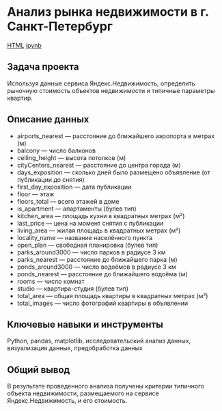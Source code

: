 # Анализ рынка недвижимости в г. Санкт-Петербург
[HTML](https://github.com/KotyaKatina/Portfolio/blob/main/Real%20Estate%20Market/real_estate.html)    [ipynb](https://github.com/KotyaKatina/Portfolio/blob/main/Real%20Estate%20Market/real_estate.ipynb)

## Задача проекта
Используя данные сервиса Яндекс.Недвижимость, определить рыночную стоимость объектов недвижимости и типичные параметры квартир.

## Описание данных
- airports_nearest — расстояние до ближайшего аэропорта в метрах (м)
- balcony — число балконов
- ceiling_height — высота потолков (м)
- cityCenters_nearest — расстояние до центра города (м)
- days_exposition — сколько дней было размещено объявление (от публикации до снятия)
- first_day_exposition — дата публикации
- floor — этаж
- floors_total — всего этажей в доме
- is_apartment — апартаменты (булев тип)
- kitchen_area — площадь кухни в квадратных метрах (м²)
- last_price — цена на момент снятия с публикации
- living_area — жилая площадь в квадратных метрах (м²)
- locality_name — название населённого пункта
- open_plan — свободная планировка (булев тип)
- parks_around3000 — число парков в радиусе 3 км
- parks_nearest — расстояние до ближайшего парка (м)
- ponds_around3000 — число водоёмов в радиусе 3 км
- ponds_nearest — расстояние до ближайшего водоёма (м)
- rooms — число комнат
- studio — квартира-студия (булев тип)
- total_area — общая площадь квартиры в квадратных метрах (м²)
- total_images — число фотографий квартиры в объявлении

## Ключевые навыки и инструменты
Python, pandas, matplotlib, исследовательский анализ данных, визуализация данных, предобработка данных

## Общий вывод
В результате проведенного анализа получены критерии типичного объекта недвижимости, размещаемого на сервисе Яндекс.Недвижимость, и его стоимость.
